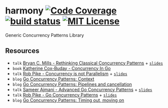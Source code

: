 # harmony  [![Code Coverage](https://coveralls.io/repos/github/butuzov/harmony/badge.svg?branch=main)](https://coveralls.io/github/butuzov/harmony?branch=main) [![build status](https://github.com/butuzov/harmony/actions/workflows/main.yaml/badge.svg?branch=main)]() [![MIT License](http://img.shields.io/badge/license-MIT-blue.svg)](http://www.opensource.org/licenses/MIT)

Generic Concurrency Patterns Library



## Resources

* `talk` [Bryan C. Mills - Rethinking Classical Concurrency Patterns](https://www.youtube.com/watch?v=5zXAHh5tJqQ) + [`slides`](https://drive.google.com/file/d/1nPdvhB0PutEJzdCq5ms6UI58dp50fcAN/view)
* `book` [Katherine Cox-Buday - Concurrency In Go](https://www.oreilly.com/library/view/concurrency-in-go/9781491941294/)
* `talk` [Rob Pike - Concurrency is not Parallelism](https://www.youtube.com/watch?v=oV9rvDllKEg) + [`slides`](https://go.dev/talks/2012/waza.slide)
* `blog` [Go Concurrency Patterns: Context](https://go.dev/blog/context)
* `blog` [Go Concurrency Patterns: Pipelines and cancellation](https://go.dev/blog/pipelines)
* `talk` [Sameer Ajmani  - Advanced Go Concurrency Patterns](https://www.youtube.com/watch?v=QDDwwePbDtw) + [`slides`](https://talks.golang.org/2013/advconc.slide)
* `talk` [Rob Pike - Go Concurrency Patterns](https://www.youtube.com/watch?v=f6kdp27TYZs) + [`slides`](https://talks.golang.org/2012/concurrency.slide)
* `blog` [Go Concurrency Patterns: Timing out, moving on](https://go.dev/blog/concurrency-timeouts)
